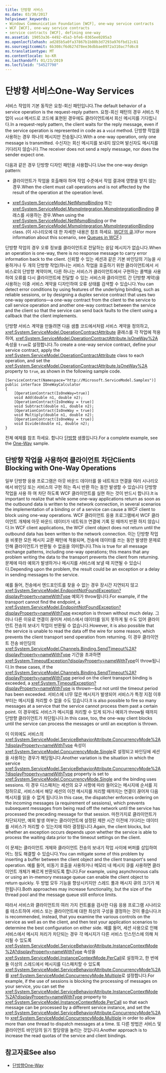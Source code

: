```yaml
---
title: 단방향 서비스
ms.date: 03/30/2017
helpviewer_keywords:
- Windows Communication Foundation [WCF], one-way service contracts
- WCF [WCF], one-way service contracts
- service contracts [WCF], defining one-way
ms.assetid: 19053a36-4492-45a3-bfe6-0365ee0205a3
ms.openlocfilehash: ad285b5a0fa37867b1b80b3d7293a976fbd12c61
ms.sourcegitcommit: 6b308cf6d627d78ee36dbbae8972a310ac7fd6c8
ms.translationtype: MT
ms.contentlocale: ko-KR
ms.lasthandoff: 01/23/2019
ms.locfileid: "54527798"
---
```

# <a name="one-way-services"></a><span data-ttu-id="28ed5-102">단방향 서비스</span><span class="sxs-lookup"><span data-stu-id="28ed5-102">One-Way Services</span></span>
<span data-ttu-id="28ed5-103">서비스 작업의 기본 동작은 요청-회신 패턴입니다.</span><span class="sxs-lookup"><span data-stu-id="28ed5-103">The default behavior of a service operation is the request-reply pattern.</span></span> <span data-ttu-id="28ed5-104">요청-회신 패턴의 경우 서비스 작업이 `void` 메서드로 코드에 표현된 경우에도 클라이언트에서 회신 메시지를 기다립니다.</span><span class="sxs-lookup"><span data-stu-id="28ed5-104">In a request-reply pattern, the client waits for the reply message, even if the service operation is represented in code as a `void` method.</span></span> <span data-ttu-id="28ed5-105">단방향 작업을 사용하는 경우 하나의 메시지만 전송됩니다.</span><span class="sxs-lookup"><span data-stu-id="28ed5-105">With a one-way operation, only one message is transmitted.</span></span> <span data-ttu-id="28ed5-106">수신자는 회신 메시지를 보내지 않으며 발신자도 메시지를 기다리지 않습니다.</span><span class="sxs-lookup"><span data-stu-id="28ed5-106">The receiver does not send a reply message, nor does the sender expect one.</span></span>  
  
 <span data-ttu-id="28ed5-107">다음과 같은 경우 단방향 디자인 패턴을 사용합니다.</span><span class="sxs-lookup"><span data-stu-id="28ed5-107">Use the one-way design pattern:</span></span>  
  
-   <span data-ttu-id="28ed5-108">클라이언트가 작업을 호출해야 하며 작업 수준에서 작업 결과에 영향을 받지 않는 경우.</span><span class="sxs-lookup"><span data-stu-id="28ed5-108">When the client must call operations and is not affected by the result of the operation at the operation level.</span></span>  
  
-   <span data-ttu-id="28ed5-109"><xref:System.ServiceModel.NetMsmqBinding> 또는 <xref:System.ServiceModel.MsmqIntegration.MsmqIntegrationBinding> 클래스를 사용하는 경우.</span><span class="sxs-lookup"><span data-stu-id="28ed5-109">When using the <xref:System.ServiceModel.NetMsmqBinding> or the <xref:System.ServiceModel.MsmqIntegration.MsmqIntegrationBinding> class.</span></span> <span data-ttu-id="28ed5-110">(이 시나리오에 대 한 자세한 내용은 참조 하세요. [WCF의 큐](../../../../docs/framework/wcf/feature-details/queues-in-wcf.md).)</span><span class="sxs-lookup"><span data-stu-id="28ed5-110">(For more information about this scenario, see [Queues in WCF](../../../../docs/framework/wcf/feature-details/queues-in-wcf.md).)</span></span>  
  
 <span data-ttu-id="28ed5-111">단방향 작업의 경우 오류 정보를 클라이언트로 전달하는 응답 메시지가 없습니다.</span><span class="sxs-lookup"><span data-stu-id="28ed5-111">When an operation is one-way, there is no response message to carry error information back to the client.</span></span> <span data-ttu-id="28ed5-112">신뢰할 수 있는 세션과 같은 기본 바인딩의 기능을 사용하거나 두 개의 단방향 작업(하나는 서비스 작업을 호출하기 위한 클라이언트에서 서비스로의 단방향 계약이며, 다른 하나는 서비스가 클라이언트에서 구현하는 콜백을 사용하여 오류를 다시 클라이언트에 전달할 수 있는 서비스와 클라이언트 간 단방향 계약)을 사용하는 이중 서비스 계약을 디자인하여 오류 상태를 검색할 수 있습니다.</span><span class="sxs-lookup"><span data-stu-id="28ed5-112">You can detect error conditions by using features of the underlying binding, such as reliable sessions, or by designing a duplex service contract that uses two one-way operations—a one-way contract from the client to the service to call service operation and another one-way contract between the service and the client so that the service can send back faults to the client using a callback that the client implements.</span></span>  
  
 <span data-ttu-id="28ed5-113">단방향 서비스 계약을 만들려면 다음 샘플 코드에서처럼 서비스 계약을 정의하고, <xref:System.ServiceModel.OperationContractAttribute> 클래스를 각 작업에 적용하여, <xref:System.ServiceModel.OperationContractAttribute.IsOneWay%2A> 속성을 `true`로 설정합니다.</span><span class="sxs-lookup"><span data-stu-id="28ed5-113">To create a one-way service contract, define your service contract, apply the <xref:System.ServiceModel.OperationContractAttribute> class to each operation, and set the <xref:System.ServiceModel.OperationContractAttribute.IsOneWay%2A> property to `true`, as shown in the following sample code.</span></span>  
  
```  
[ServiceContract(Namespace="http://Microsoft.ServiceModel.Samples")]  
public interface IOneWayCalculator  
{  
    [OperationContract(IsOneWay=true)]  
    void Add(double n1, double n2);  
    [OperationContract(IsOneWay = true)]  
    void Subtract(double n1, double n2);  
    [OperationContract(IsOneWay = true)]  
    void Multiply(double n1, double n2);  
    [OperationContract(IsOneWay = true)]  
    void Divide(double n1, double n2);  
}  
```  
  
 <span data-ttu-id="28ed5-114">전체 예제를 참조 하세요. 합니다 [단방향](../../../../docs/framework/wcf/samples/one-way.md) 샘플입니다.</span><span class="sxs-lookup"><span data-stu-id="28ed5-114">For a complete example, see the [One-Way](../../../../docs/framework/wcf/samples/one-way.md) sample.</span></span>  
  
## <a name="clients-blocking-with-one-way-operations"></a><span data-ttu-id="28ed5-115">단방향 작업을 사용하여 클라이언트 차단</span><span class="sxs-lookup"><span data-stu-id="28ed5-115">Clients Blocking with One-Way Operations</span></span>  
 <span data-ttu-id="28ed5-116">일부 단방향 응용 프로그램은 아웃 바운드 데이터를 쓸 네트워크 연결을 여러 시나리오에서 바인딩 또는 서비스의 구현 하는 즉시 반환 하는 동안 발생할 수 있습니다 단방향 작업을 사용 하 여 차단 하도록 WCF 클라이언트를 실현 하는 것이 반드시 합니다.</span><span class="sxs-lookup"><span data-stu-id="28ed5-116">It is important to realize that while some one-way applications return as soon as the outbound data is written to the network connection, in several scenarios the implementation of a binding or of a service can cause a WCF client to block using one-way operations.</span></span> <span data-ttu-id="28ed5-117">WCF 클라이언트 응용 프로그램에서 WCF 클라이언트 개체에 아웃 바운드 데이터가 네트워크 연결에 기록 된 때까지 반환 하지 않습니다.</span><span class="sxs-lookup"><span data-stu-id="28ed5-117">In WCF client applications, the WCF client object does not return until the outbound data has been written to the network connection.</span></span> <span data-ttu-id="28ed5-118">이는 단방향 작업을 비롯한 모든 메시지 교환 패턴에 적용되며, 전송에 데이터를 쓰는 동안 발생한 문제로 인해 클라이언트가 반환될 수 없음을 의미합니다.</span><span class="sxs-lookup"><span data-stu-id="28ed5-118">This is true for all message exchange patterns, including one-way operations; this means that any problem writing the data to the transport prevents the client from returning.</span></span> <span data-ttu-id="28ed5-119">문제에 따라 예외가 발생하거나 메시지를 서비스에 보낼 때 지연될 수 있습니다.</span><span class="sxs-lookup"><span data-stu-id="28ed5-119">Depending upon the problem, the result could be an exception or a delay in sending messages to the service.</span></span>  
  
 <span data-ttu-id="28ed5-120">예를 들어, 전송에서 엔드포인트를 찾을 수 없는 경우 장시간 지연되지 않고 <xref:System.ServiceModel.EndpointNotFoundException?displayProperty=nameWithType> 예외가 throw됩니다.</span><span class="sxs-lookup"><span data-stu-id="28ed5-120">For example, if the transport cannot find the endpoint, a <xref:System.ServiceModel.EndpointNotFoundException?displayProperty=nameWithType> exception is thrown without much delay.</span></span> <span data-ttu-id="28ed5-121">그러나 다른 이유로 연결이 끊어져 서비스에서 데이터를 읽지 못하게 될 수도 있어 클라이언트 전송의 보내기 작업이 반환될 수 없습니다.</span><span class="sxs-lookup"><span data-stu-id="28ed5-121">However, it is also possible that the service is unable to read the data off the wire for some reason, which prevents the client transport send operation from returning.</span></span> <span data-ttu-id="28ed5-122">이 경우 클라이언트 전송 바인딩의 <xref:System.ServiceModel.Channels.Binding.SendTimeout%2A?displayProperty=nameWithType> 기간을 초과하면 <xref:System.TimeoutException?displayProperty=nameWithType>이 throw됩니다.</span><span class="sxs-lookup"><span data-stu-id="28ed5-122">In these cases, if the <xref:System.ServiceModel.Channels.Binding.SendTimeout%2A?displayProperty=nameWithType> period on the client transport binding is exceeded, a <xref:System.TimeoutException?displayProperty=nameWithType> is thrown—but not until the timeout period has been exceeded.</span></span> <span data-ttu-id="28ed5-123">서비스에 너무 많은 메시지가 발생되어 서비스가 특정 지점 이후부터는 메시지를 처리할 수 없을 수도 있습니다.</span><span class="sxs-lookup"><span data-stu-id="28ed5-123">It is also possible to fire so many messages at a service that the service cannot process them past a certain point.</span></span> <span data-ttu-id="28ed5-124">이 경우에도 서비스가 메시지를 처리할 수 있게 되거나 예외가 throw될 때까지 단방향 클라이언트가 차단됩니다.</span><span class="sxs-lookup"><span data-stu-id="28ed5-124">In this case, too, the one-way client blocks until the service can process the messages or until an exception is thrown.</span></span>  
  
 <span data-ttu-id="28ed5-125">이 이외에도 서비스의 <xref:System.ServiceModel.ServiceBehaviorAttribute.ConcurrencyMode%2A?displayProperty=nameWithType> 속성이 <xref:System.ServiceModel.ConcurrencyMode.Single>로 설정되고 바인딩에 세션을 사용하는 경우가 해당됩니다.</span><span class="sxs-lookup"><span data-stu-id="28ed5-125">Another variation is the situation in which the service <xref:System.ServiceModel.ServiceBehaviorAttribute.ConcurrencyMode%2A?displayProperty=nameWithType> property is set to <xref:System.ServiceModel.ConcurrencyMode.Single> and the binding uses sessions.</span></span> <span data-ttu-id="28ed5-126">이 경우 디스패처는 세션의 요구 사항에 따라 들어오는 메시지에 순서를 지정하므로, 서비스에서 해당 세션의 이전 메시지를 처리할 때까지는 연결이 끊어져 다음 메시지를 읽을 수 없게 됩니다.</span><span class="sxs-lookup"><span data-stu-id="28ed5-126">In this case, the dispatcher enforces ordering on the incoming messages (a requirement of sessions), which prevents subsequent messages from being read off the network until the service has processed the preceding message for that session.</span></span> <span data-ttu-id="28ed5-127">마찬가지로 클라이언트가 차단되지만, 예외 발생 여부는 클라이언트에 설정된 제한 시간 이전에 기다리는 데이터를 서비스가 처리할 수 있는지에 따라 결정됩니다.</span><span class="sxs-lookup"><span data-stu-id="28ed5-127">Again, the client blocks, but whether an exception occurs depends upon whether the service is able to process the waiting data prior to the timeout settings on the client.</span></span>  
  
 <span data-ttu-id="28ed5-128">이 문제는 클라이언트 개체와 클라이언트 전송의 보내기 작업 사이에 버퍼를 삽입하여 어느 정도 해결할 수 있습니다.</span><span class="sxs-lookup"><span data-stu-id="28ed5-128">You can mitigate some of this problem by inserting a buffer between the client object and the client transport's send operation.</span></span> <span data-ttu-id="28ed5-129">예를 들어, 비동기 호출을 사용하거나 메모리 내 메시지 큐를 사용하면 클라이언트 개체가 빠르게 반환되도록 합니다.</span><span class="sxs-lookup"><span data-stu-id="28ed5-129">For example, using asynchronous calls or using an in-memory message queue can enable the client object to return quickly.</span></span> <span data-ttu-id="28ed5-130">두 방법 모두 기능을 향상시키지만 스레드 풀과 메시지 큐의 크기가 제한됩니다.</span><span class="sxs-lookup"><span data-stu-id="28ed5-130">Both approaches may increase functionality, but the size of the thread pool and the message queue still enforce limits.</span></span>  
  
 <span data-ttu-id="28ed5-131">따라서 서비스와 클라이언트의 여러 가지 컨트롤을 검사한 다음 응용 프로그램 시나리오를 테스트하여 서비스 또는 클라이언트에 대한 최상의 구성을 결정하는 것이 좋습니다.</span><span class="sxs-lookup"><span data-stu-id="28ed5-131">It is recommended, instead, that you examine the various controls on the service as well as on the client, and then test your application scenarios to determine the best configuration on either side.</span></span> <span data-ttu-id="28ed5-132">예를 들어, 세션 사용으로 인해 서비스에서 메시지 처리가 차단되는 경우 각 메시지가 다른 서비스 인스턴스에 의해 처리될 수 있도록 <xref:System.ServiceModel.ServiceBehaviorAttribute.InstanceContextMode%2A?displayProperty=nameWithType> 속성을 <xref:System.ServiceModel.InstanceContextMode.PerCall>로 설정하고, 한 번에 둘 이상의 스레드에서 메시지를 디스패치할 수 있도록 <xref:System.ServiceModel.ServiceBehaviorAttribute.ConcurrencyMode%2A>를 <xref:System.ServiceModel.ConcurrencyMode.Multiple>로 설정합니다.</span><span class="sxs-lookup"><span data-stu-id="28ed5-132">For example, if the use of sessions is blocking the processing of messages on your service, you can set the <xref:System.ServiceModel.ServiceBehaviorAttribute.InstanceContextMode%2A?displayProperty=nameWithType> property to <xref:System.ServiceModel.InstanceContextMode.PerCall> so that each message can be processed by a different service instance, and set the <xref:System.ServiceModel.ServiceBehaviorAttribute.ConcurrencyMode%2A> to <xref:System.ServiceModel.ConcurrencyMode.Multiple> in order to allow more than one thread to dispatch messages at a time.</span></span> <span data-ttu-id="28ed5-133">또 다른 방법은 서비스 및 클라이언트 바인딩의 읽기 할당량을 늘리는 것입니다.</span><span class="sxs-lookup"><span data-stu-id="28ed5-133">Another approach is to increase the read quotas of the service and client bindings.</span></span>  
  
## <a name="see-also"></a><span data-ttu-id="28ed5-134">참고자료</span><span class="sxs-lookup"><span data-stu-id="28ed5-134">See also</span></span>
- [<span data-ttu-id="28ed5-135">단방향</span><span class="sxs-lookup"><span data-stu-id="28ed5-135">One-Way</span></span>](../../../../docs/framework/wcf/samples/one-way.md)
